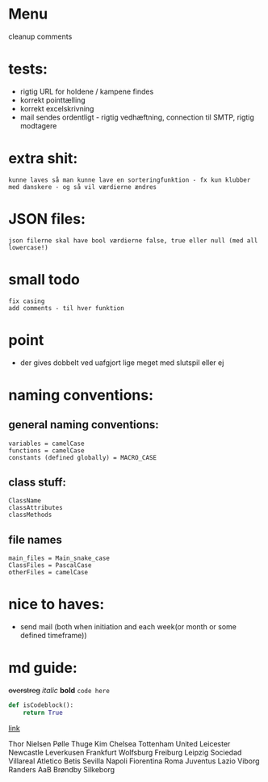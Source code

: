 # Menu
cleanup
comments

# tests:
- rigtig URL for holdene / kampene findes
- korrekt pointtælling
- korrekt excelskrivning
- mail sendes ordentligt - rigtig vedhæftning, connection til SMTP, rigtig modtagere

# extra shit:
    kunne laves så man kunne lave en sorteringfunktion - fx kun klubber med danskere - og så vil værdierne ændres

# JSON files:
    json filerne skal have bool værdierne false, true eller null (med all lowercase!)

# small todo
    fix casing
    add comments - til hver funktion

# point
- der gives dobbelt ved uafgjort lige meget med slutspil eller ej

# naming conventions:
## general naming conventions:
    variables = camelCase
    functions = camelCase
    constants (defined globally) = MACRO_CASE
## class stuff:
    ClassName
    classAttributes
    classMethods

## file names
    main_files = Main_snake_case
    ClassFiles = PascalCase
    otherFiles = camelCase


# nice to haves:
- send mail (both when initiation and each week(or month or some defined timeframe))

# md guide:
~~overstreg~~
*italic*
**bold**
`code here`
```python
def isCodeblock():
    return True
```
[link](www.thisisalink.com)



Thor                             Nielsen              Pølle                   Thuge                Kim
Chelsea                          Tottenham          United               Leicester           Newcastle
Leverkusen                  Frankfurt               Wolfsburg           Freiburg                Leipzig
Sociedad                        Villareal            Atletico             Betis                  Sevilla
Napoli                              Fiorentina        Roma                 Juventus             Lazio
Viborg                             Randers            AaB                     Brøndby            Silkeborg